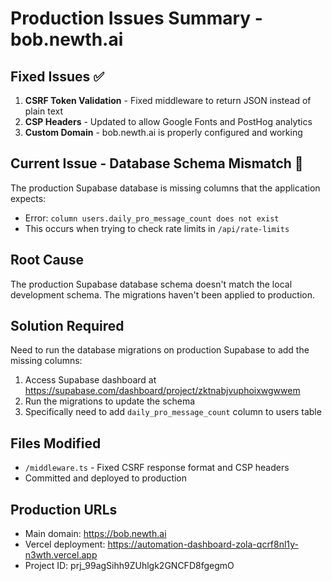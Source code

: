 # Production Issues Summary - bob.newth.ai

## Fixed Issues ✅
1. **CSRF Token Validation** - Fixed middleware to return JSON instead of plain text
2. **CSP Headers** - Updated to allow Google Fonts and PostHog analytics
3. **Custom Domain** - bob.newth.ai is properly configured and working

## Current Issue - Database Schema Mismatch 🚨
The production Supabase database is missing columns that the application expects:
- Error: `column users.daily_pro_message_count does not exist`
- This occurs when trying to check rate limits in `/api/rate-limits`

## Root Cause
The production Supabase database schema doesn't match the local development schema. The migrations haven't been applied to production.

## Solution Required
Need to run the database migrations on production Supabase to add the missing columns:
1. Access Supabase dashboard at https://supabase.com/dashboard/project/zktnabjvuphoixwgwwem
2. Run the migrations to update the schema
3. Specifically need to add `daily_pro_message_count` column to users table

## Files Modified
- `/middleware.ts` - Fixed CSRF response format and CSP headers
- Committed and deployed to production

## Production URLs
- Main domain: https://bob.newth.ai
- Vercel deployment: https://automation-dashboard-zola-qcrf8nl1y-n3wth.vercel.app
- Project ID: prj_99agSihh9ZUhlgk2GNCFD8fgegmO